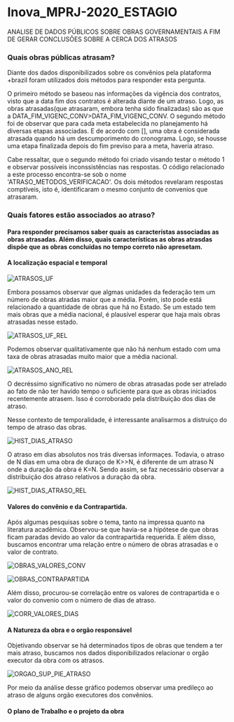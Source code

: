 # Inova_MPRJ-2020_ESTAGIO
ANALISE DE DADOS PÚBLICOS SOBRE OBRAS GOVERNAMENTAIS A FIM DE GERAR CONCLUSÕES SOBRE A CERCA DOS ATRASOS

### Quais obras públicas atrasam?
Diante dos dados disponibilizados sobre os convênios pela plataforma +brazil foram utilizados dois métodos para responder esta pergunta. 
   
   O primeiro método se baseou nas informações da vigência dos contratos, visto que a data fim dos contratos é alterada diante de um atraso. Logo, as obras atrasadas(que atrasaram, embora tenha sido finalizadas) são as que a DATA_FIM_VIGENC_CONV>DATA_FIM_VIGENC_CONV.
  O segundo método foi de observar que para cada meta estabelecida no planejamento há diversas etapas associadas. E de acordo com [], uma obra é considerada atrasada quando há um descumporimento do cronograma. Logo, se housse uma etapa finalizada depois do fim previso para a meta, haveria atraso. 
  
  Cabe ressaltar, que o segundo método foi criado visando testar o método 1 e observar possíveis inconssistências nas respostas.
O código relacionado a este processo encontra-se sob o nome 'ATRASO_METODOS_VERIFICACAO'. Os dois métodos revelaram respostas comptíveis, isto é, identificaram o mesmo conjunto de convenios que atrasaram.

### Quais fatores estão associados ao atraso?
#### Para responder precisamos saber quais as característas associadas as obras atrasadas. Além disso, quais características as obras atrasdas dispõe que as obras concluídas no tempo correto não apresetam.
#### A localização espacial e temporal
![ATRASOS_UF](https://github.com/estevanmendes/Inova_MPRJ-2020_ESTAGIO/blob/master/img/OBRAS_ATRASADO_POR_UF.png)

Embora possamos observar que algmas unidades da federação tem um número de obras atradas maior que a média. Porém, isto pode está relacionado a quantidade de obras que há no Estado. Se um estado tem mais obras que a média nacional, é plausível esperar que haja mais obras atrasadas nesse estado.

![ATRASOS_UF_REL](https://github.com/estevanmendes/Inova_MPRJ-2020_ESTAGIO/blob/master/img/OBRAS_ATRASADO_REL_POR_UF.png)

Podemos observar qualitativamente que não há nenhum estado com uma taxa de obras atrasadas muito maior que a média nacional.

![ATRASOS_ANO_REL](https://github.com/estevanmendes/Inova_MPRJ-2020_ESTAGIO/blob/master/img/OBRAS_ATRASADO_REL_POR_ANO.png)

O decréssimo significativo no número de obras atrasadas pode ser atrelado ao fato de não ter havido tempo o suficiente para que as obras iniciados recentemente atrasem. Isso é corroborado pela distribuição dos dias de atraso.

Nesse contexto de temporalidade, é interessante analisarmos a distruiço do tempo de atraso das obras. 

![HIST_DIAS_ATRASO](https://github.com/estevanmendes/Inova_MPRJ-2020_ESTAGIO/blob/master/img/HISTOGRAMA_DIAS_ATRASADOS.png)

O atraso em dias absolutos nos trás diversas informaçes. Todavia, o atraso de N dias em uma obra de duraço de K>>N, é diferente de um atraso N onde a duração da obra é K=N. Sendo assim, se faz necessário observar a distribuição dos atraso relativos a duração da obra.

![HIST_DIAS_ATRASO_REL](https://github.com/estevanmendes/Inova_MPRJ-2020_ESTAGIO/blob/master/img/HISTOGRAMA_DIAS_ATRASADO_REL.png)

#### Valores do convênio e da Contrapartida.
Após algumas pesquisas sobre o tema, tanto na impressa quanto na literatura acadêmica. Observou-se que havia-se a hipótese de que obras ficam paradas devido ao valor da contrapartida requerida. E além disso, buscamos encontrar uma relação entre o número de obras atrasadas e o valor de contrato.

![OBRAS_VALORES_CONV](https://github.com/estevanmendes/Inova_MPRJ-2020_ESTAGIO/blob/master/img/HIST_OBRAS_TODOS_VALORES_CONV.png)

![OBRAS_CONTRAPARTIDA](https://github.com/estevanmendes/Inova_MPRJ-2020_ESTAGIO/blob/master/img/HIST_CONTRAPARTIDA_CONV.png)

Além disso, procurou-se correlação entre os valores de contrapartida e o valor do convenio com o número de dias de atraso.

![CORR_VALORES_DIAS](https://github.com/estevanmendes/Inova_MPRJ-2020_ESTAGIO/blob/master/img/CORRELACAO_VALOR_DIAS_ATRASO.png)

#### A Natureza da obra e o orgão responsável
Objetivando observar se há determinados tipos de obras que tendem a ter mais atraso, buscamos nos dados disponibilizados relacionar o orgão executor da obra com os atrasos.

![ORGAO_SUP_PIE_ATRASO](https://github.com/estevanmendes/Inova_MPRJ-2020_ESTAGIO/blob/master/img/RELA%C3%87%C3%82O_ORGAO_EXECUTOR_OBRAS_ATRASADAS_PIE.png)

Por meio da análise desse gráfico podemos observar uma predileço ao atraso de alguns orgão executores dos convênios.


#### O plano de Trabalho e o projeto da obra
